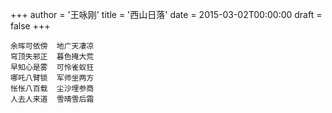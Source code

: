 +++
author = '王咏刚'
title = '西山日落'
date = 2015-03-02T00:00:00
draft = false
+++

<div class="poem">

```
余晖可依傍  地广天凄凉
穹顶失邪正  暮色掩大荒
早知心是雾  可怜雀蚁狂
哪吒八臂锁  军师坐两方
怅怅八百载  尘沙埋参商
人去人来道  雪晴雪后霜
```

</div>
